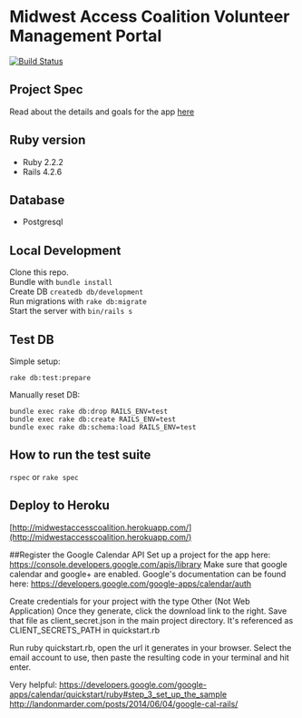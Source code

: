 # Midwest Access Coalition Volunteer Management Portal
[![Build Status](https://travis-ci.org/MidwestAccessCoalition/mac_app.svg?branch=master)](https://travis-ci.org/MidwestAccessCoalition/mac_app)

## Project Spec
Read about the details and goals for the app [here](https://docs.google.com/document/d/12kksmdvx_QYvset1-sVcDQbEyCf70-3HfdkIVY58d24/edit?usp=sharing)

## Ruby version
* Ruby 2.2.2
* Rails 4.2.6

## Database
* Postgresql

## Local Development
Clone this repo.  
Bundle with `bundle install`  
Create DB `createdb db/development`  
Run migrations with `rake db:migrate`  
Start the server with `bin/rails s`

## Test DB
Simple setup:
```
rake db:test:prepare
```
Manually reset DB:
```
bundle exec rake db:drop RAILS_ENV=test
bundle exec rake db:create RAILS_ENV=test
bundle exec rake db:schema:load RAILS_ENV=test
```

## How to run the test suite
`rspec` or `rake spec`

## Deploy to Heroku
[http://midwestaccesscoalition.herokuapp.com/](http://midwestaccesscoalition.herokuapp.com/)

##Register the Google Calendar API
Set up a project for the app here:
https://console.developers.google.com/apis/library 
Make sure that google calendar and google+ are enabled.
Google's documentation can be found here:
https://developers.google.com/google-apps/calendar/auth

Create credentials for your project with the type Other (Not Web Application)
Once they generate, click the download link to the right.
Save that file as client_secret.json in the main project directory. It's referenced as CLIENT_SECRETS_PATH in quickstart.rb

Run ruby quickstart.rb, open the url it generates in your browser. Select the email account to use, then paste the resulting code in your terminal and hit enter.

Very helpful:
https://developers.google.com/google-apps/calendar/quickstart/ruby#step_3_set_up_the_sample
http://landonmarder.com/posts/2014/06/04/google-cal-rails/

